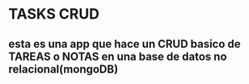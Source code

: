 # TASKS CRUD

## esta es una app que hace un CRUD basico de TAREAS o NOTAS en una base de datos no relacional(mongoDB)
